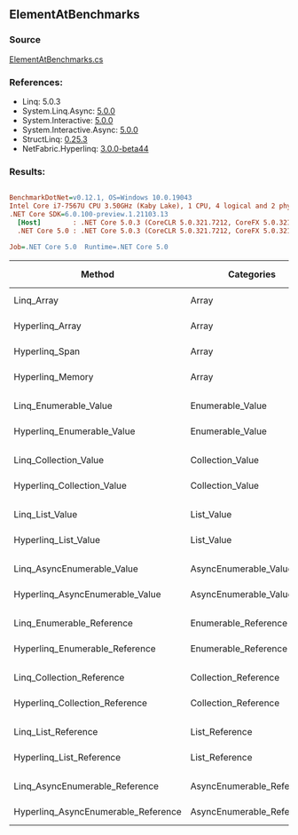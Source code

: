 ﻿## ElementAtBenchmarks

### Source
[ElementAtBenchmarks.cs](../NetFabric.Hyperlinq.Benchmarks/Benchmarks/ElementAtBenchmarks.cs)

### References:
- Linq: 5.0.3
- System.Linq.Async: [5.0.0](https://www.nuget.org/packages/System.Linq.Async/5.0.0)
- System.Interactive: [5.0.0](https://www.nuget.org/packages/System.Interactive/5.0.0)
- System.Interactive.Async: [5.0.0](https://www.nuget.org/packages/System.Interactive.Async/5.0.0)
- StructLinq: [0.25.3](https://www.nuget.org/packages/StructLinq/0.25.3)
- NetFabric.Hyperlinq: [3.0.0-beta44](https://www.nuget.org/packages/NetFabric.Hyperlinq/3.0.0-beta44)

### Results:
``` ini

BenchmarkDotNet=v0.12.1, OS=Windows 10.0.19043
Intel Core i7-7567U CPU 3.50GHz (Kaby Lake), 1 CPU, 4 logical and 2 physical cores
.NET Core SDK=6.0.100-preview.1.21103.13
  [Host]        : .NET Core 5.0.3 (CoreCLR 5.0.321.7212, CoreFX 5.0.321.7212), X64 RyuJIT
  .NET Core 5.0 : .NET Core 5.0.3 (CoreCLR 5.0.321.7212, CoreFX 5.0.321.7212), X64 RyuJIT

Job=.NET Core 5.0  Runtime=.NET Core 5.0  

```
|                              Method |                Categories | Count |         Mean |     Error |    StdDev | Ratio | RatioSD |  Gen 0 | Gen 1 | Gen 2 | Allocated |
|------------------------------------ |-------------------------- |------ |-------------:|----------:|----------:|------:|--------:|-------:|------:|------:|----------:|
|                          Linq_Array |                     Array |   100 |    18.303 ns | 0.0905 ns | 0.0847 ns |  1.00 |    0.00 |      - |     - |     - |         - |
|                     Hyperlinq_Array |                     Array |   100 |    12.914 ns | 0.0221 ns | 0.0196 ns |  0.71 |    0.00 |      - |     - |     - |         - |
|                      Hyperlinq_Span |                     Array |   100 |    11.972 ns | 0.0386 ns | 0.0361 ns |  0.65 |    0.00 |      - |     - |     - |         - |
|                    Hyperlinq_Memory |                     Array |   100 |    14.886 ns | 0.0352 ns | 0.0312 ns |  0.81 |    0.00 |      - |     - |     - |         - |
|                                     |                           |       |              |           |           |       |         |        |       |       |           |
|               Linq_Enumerable_Value |          Enumerable_Value |   100 |   344.107 ns | 1.7931 ns | 1.5895 ns |  1.00 |    0.00 | 0.0153 |     - |     - |      32 B |
|          Hyperlinq_Enumerable_Value |          Enumerable_Value |   100 |   327.619 ns | 3.0460 ns | 2.8492 ns |  0.95 |    0.01 | 0.0153 |     - |     - |      32 B |
|                                     |                           |       |              |           |           |       |         |        |       |       |           |
|               Linq_Collection_Value |          Collection_Value |   100 |   346.598 ns | 3.0301 ns | 2.8344 ns |  1.00 |    0.00 | 0.0153 |     - |     - |      32 B |
|          Hyperlinq_Collection_Value |          Collection_Value |   100 |   369.066 ns | 1.6787 ns | 1.4018 ns |  1.06 |    0.01 | 0.0153 |     - |     - |      32 B |
|                                     |                           |       |              |           |           |       |         |        |       |       |           |
|                     Linq_List_Value |                List_Value |   100 |     9.935 ns | 0.0425 ns | 0.0377 ns |  1.00 |    0.00 |      - |     - |     - |         - |
|                Hyperlinq_List_Value |                List_Value |   100 |   343.461 ns | 1.2599 ns | 1.1169 ns | 34.57 |    0.18 |      - |     - |     - |         - |
|                                     |                           |       |              |           |           |       |         |        |       |       |           |
|          Linq_AsyncEnumerable_Value |     AsyncEnumerable_Value |   100 | 2,100.044 ns | 6.1183 ns | 5.1090 ns |  1.00 |    0.00 | 0.0191 |     - |     - |      40 B |
|     Hyperlinq_AsyncEnumerable_Value |     AsyncEnumerable_Value |   100 | 1,908.694 ns | 6.0890 ns | 5.6957 ns |  0.91 |    0.00 | 0.0191 |     - |     - |      40 B |
|                                     |                           |       |              |           |           |       |         |        |       |       |           |
|           Linq_Enumerable_Reference |      Enumerable_Reference |   100 |   236.653 ns | 1.1131 ns | 0.9867 ns |  1.00 |    0.00 | 0.0153 |     - |     - |      32 B |
|      Hyperlinq_Enumerable_Reference |      Enumerable_Reference |   100 |   249.168 ns | 1.5335 ns | 1.2806 ns |  1.05 |    0.01 | 0.0153 |     - |     - |      32 B |
|                                     |                           |       |              |           |           |       |         |        |       |       |           |
|           Linq_Collection_Reference |      Collection_Reference |   100 |   239.494 ns | 2.1650 ns | 1.9192 ns |  1.00 |    0.00 | 0.0153 |     - |     - |      32 B |
|      Hyperlinq_Collection_Reference |      Collection_Reference |   100 |   265.782 ns | 1.7675 ns | 1.6533 ns |  1.11 |    0.01 | 0.0153 |     - |     - |      32 B |
|                                     |                           |       |              |           |           |       |         |        |       |       |           |
|                 Linq_List_Reference |            List_Reference |   100 |     9.991 ns | 0.0681 ns | 0.0637 ns |  1.00 |    0.00 |      - |     - |     - |         - |
|            Hyperlinq_List_Reference |            List_Reference |   100 |   320.237 ns | 1.8057 ns | 1.6007 ns | 32.07 |    0.26 |      - |     - |     - |         - |
|                                     |                           |       |              |           |           |       |         |        |       |       |           |
|      Linq_AsyncEnumerable_Reference | AsyncEnumerable_Reference |   100 | 1,952.611 ns | 7.3231 ns | 6.8500 ns |  1.00 |    0.00 | 0.0191 |     - |     - |      40 B |
| Hyperlinq_AsyncEnumerable_Reference | AsyncEnumerable_Reference |   100 | 1,831.791 ns | 5.7827 ns | 5.4091 ns |  0.94 |    0.00 | 0.0191 |     - |     - |      40 B |
